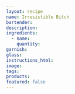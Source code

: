 ```yaml
---
layout: recipe
name: Irresistible Bitch
bartender:
description:
ingredients:
  - name:
    quantity:
garnish:
glass:
instructions_html:
image:
tags:
products:
featured: false
---
```

